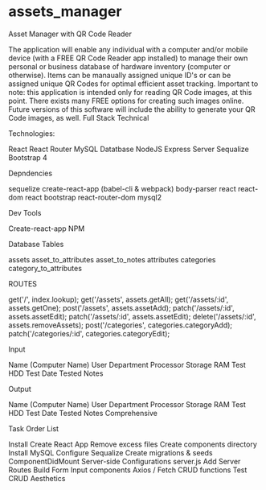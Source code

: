 # assets_manager
Asset Manager with QR Code Reader

The application will enable any individual with a computer and/or mobile device (with a FREE QR Code Reader app installed) to manage their own personal or business database of hardware inventory (computer or otherwise). Items can be manaually assigned unique ID's or can be assigned unique QR Codes for optimal efficient asset tracking. Important to note: this application is intended only for reading QR Code images, at this point. There exists many FREE options for creating such images online. Future versions of this software will include the ability to generate your QR Code images, as well. Full Stack Technical

Technologies:

React
React Router
MySQL Datatbase
NodeJS
Express Server
Sequalize
Bootstrap 4

Depndencies

sequelize
create-react-app (babel-cli & webpack)
body-parser
react
react-dom
react bootstrap
react-router-dom
mysql2

Dev Tools

Create-react-app
NPM

Database Tables

assets
asset_to_attributes
asset_to_notes
attributes
categories
category_to_attributes

ROUTES 

get('/', index.lookup);
get('/assets', assets.getAll);
get('/assets/:id', assets.getOne);
post('/assets', assets.assetAdd);
patch('/assets/:id', assets.assetEdit);
patch('/assets/:id', assets.assetEdit);
delete('/assets/:id', assets.removeAssets);
post('/categories', categories.categoryAdd);
patch('/categories/:id', categories.categoryEdit);

Input

Name (Computer Name)
User
Department
Processor
Storage
RAM Test
HDD Test
Date Tested
Notes

Output

Name (Computer Name)
User
Department
Processor
Storage
RAM Test
HDD Test
Date Tested
Notes
Comprehensive

Task Order List

Install Create React App
    Remove excess files
    Create components directory
Install MySQL
    Configure Sequalize
    Create migrations & seeds
ComponentDidMount
Server-side Configurations
    server.js
Add Server Routes
Build Form
    Input components
    Axios / Fetch CRUD functions
Test CRUD
Aesthetics
